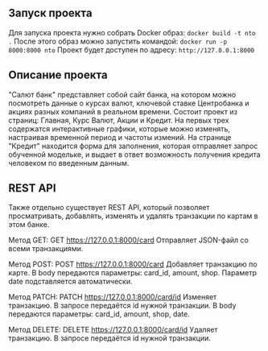 ## Запуск проекта
Для запуска проекта нужно собрать Docker образ:
```docker build -t nto .```
После этого образ можно запустить командой:
```docker run -p 8000:8000 nto```
Проект будет доступен по адресу: 
`http://127.0.0.1:8000`

## Описание проекта
"Салют банк" представляет собой сайт банка, на котором можно посмотреть данные о курсах валют, ключевой ставке Центробанка и акциях разных компаний в реальном времени.
Состоит проект из страниц: Главная, Курс Валют, Акции и Кредит. На первых трех содержатся интерактивные графики, которые можно изменять, настраивая временной период и частоты измений.
На странице "Кредит" находится форма для заполнения, которая отправляет запрос обученной модельке, и выдает в ответ возможность получения кредита человеком по введенным данным.

## REST API
Также отдельно существует REST API, который позволяет просматривать, добавлять, изменять и удалять транзакции по картам в этом банке.

Метод GET:
GET https://127.0.0.1:8000/card
Отправляет JSON-файл со всеми транзакциями.

Метод POST:
POST https://127.0.0.1:8000/card
Добавляет транзакцию по карте. 
В body передаются параметры: card_id, amount, shop. 
Параметр date подставляется автоматически.

Метод PATCH:
PATCH https://127.0.0.1:8000/card/id
Изменяет транзакцию.
В запросе передаётся id нужной транзакции.
В body передаются параметры: card_id, amount, shop, date.

Метод DELETE:
DELETE https://127.0.0.1:8000/card/id
Удаляет транзакцию.
В запросе передаётся id нужной транзакции.
